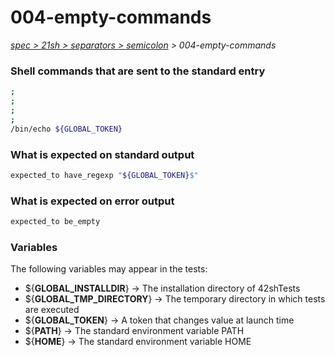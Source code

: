 # 004-empty-commands

*[spec > 21sh > separators > semicolon](..) > 004-empty-commands*

### Shell commands that are sent to the standard entry

```bash
;
;
;
;
/bin/echo ${GLOBAL_TOKEN}

```

### What is expected on standard output

```bash
expected_to have_regexp "${GLOBAL_TOKEN}$"
```

### What is expected on error output

```bash
expected_to be_empty

```

### Variables

The following variables may appear in the tests:

* ${**GLOBAL_INSTALLDIR**} -> The installation directory of 42shTests
* ${**GLOBAL_TMP_DIRECTORY**} -> The temporary directory in which tests are executed
* ${**GLOBAL_TOKEN**} -> A token that changes value at launch time
* ${**PATH**} -> The standard environment variable PATH
* ${**HOME**} -> The standard environment variable HOME
